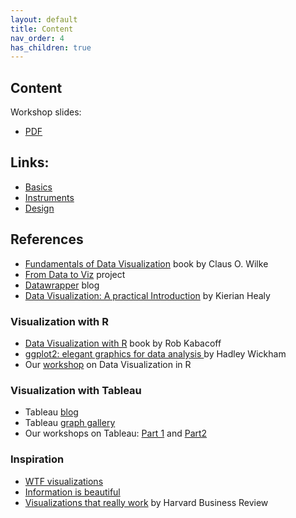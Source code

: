 ```yaml
---
layout: default
title: Content
nav_order: 4
has_children: true
---
```

## Content

Workshop slides:
- [PDF](https://github.com/ubc-library-rc/basics_of_data_viz/files/6864815/Data.Viz.Content.pdf)


## Links:
- [Basics](./basics.md)
- [Instruments](./instruments.md)
- [Design](./design.md)

## References 
- [Fundamentals of Data Visualization](https://clauswilke.com/dataviz/) book by Claus O. Wilke
- [From Data to Viz](https://www.data-to-viz.com/) project 
- [Datawrapper](https://blog.datawrapper.de/) blog
- [Data Visualization: A practical Introduction](https://socviz.co/) by Kierian Healy

### Visualization with R
- [Data Visualization with R](https://rkabacoff.github.io/datavis/index.html) book by Rob Kabacoff
- [ggplot2: elegant graphics for data analysis ](https://ggplot2-book.org/) by Hadley Wickham
- Our [workshop](https://ubc-library-rc.github.io/data-analysis-r/visualization/introduction.html) on Data Visualization in R

### Visualization with Tableau
- Tableau [blog](https://www.tableau.com/about/blog) 
- Tableau [graph gallery](https://public.tableau.com/en-us/gallery/?tab=viz-of-the-day&type=viz-of-the-day )
- Our workshops on Tableau: [Part 1](https://ubc-library-rc.github.io/intro-data-viz/) and [Part2](https://ubc-library-rc.github.io/tableau-dashboard/)

### Inspiration
- [WTF visualizations](http://viz.wtf/)
- [Information is beautiful](https://www.informationisbeautifulawards.com/)
- [Visualizations that really work](https://hbr.org/2016/06/visualizations-that-really-work) by Harvard Business Review
